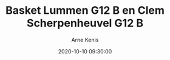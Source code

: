 ---
layout: album
title: Basket Lummen G12 B en Clem Scherpenheuvel G12 B
description: Competitie wedstrijd tussen Basket Lummen G12 B en Clem Scherpenheuvel G12 B.
date: 2020-10-10 09:30:00
cover: /albums/2020-10-10-Basket-Lummen-G12B-Clem-Scherpenheuvel-G12A/thumbnails/IMG_4123.JPG
author: Arne Kenis
archived: true
pagination: 
  enabled: true
  images: true
  imageLayout: image
  itemsPerPage: 256
---